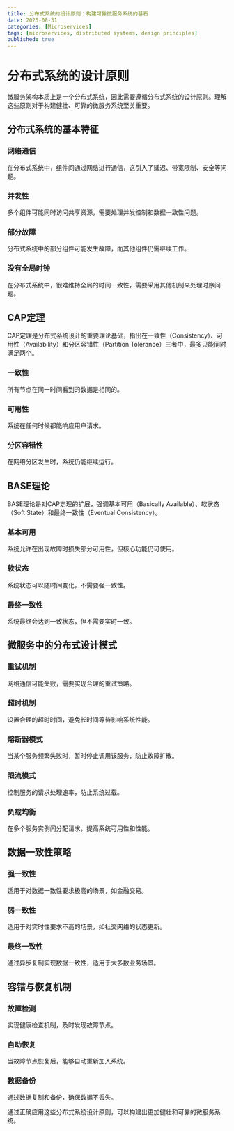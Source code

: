 ```yaml
---
title: 分布式系统的设计原则：构建可靠微服务系统的基石
date: 2025-08-31
categories: [Microservices]
tags: [microservices, distributed systems, design principles]
published: true
---
```


# 分布式系统的设计原则

微服务架构本质上是一个分布式系统，因此需要遵循分布式系统的设计原则。理解这些原则对于构建健壮、可靠的微服务系统至关重要。

## 分布式系统的基本特征

### 网络通信
在分布式系统中，组件间通过网络进行通信，这引入了延迟、带宽限制、安全等问题。

### 并发性
多个组件可能同时访问共享资源，需要处理并发控制和数据一致性问题。

### 部分故障
分布式系统中的部分组件可能发生故障，而其他组件仍需继续工作。

### 没有全局时钟
在分布式系统中，很难维持全局的时间一致性，需要采用其他机制来处理时序问题。

## CAP定理

CAP定理是分布式系统设计的重要理论基础，指出在一致性（Consistency）、可用性（Availability）和分区容错性（Partition Tolerance）三者中，最多只能同时满足两个。

### 一致性
所有节点在同一时间看到的数据是相同的。

### 可用性
系统在任何时候都能响应用户请求。

### 分区容错性
在网络分区发生时，系统仍能继续运行。

## BASE理论

BASE理论是对CAP定理的扩展，强调基本可用（Basically Available）、软状态（Soft State）和最终一致性（Eventual Consistency）。

### 基本可用
系统允许在出现故障时损失部分可用性，但核心功能仍可使用。

### 软状态
系统状态可以随时间变化，不需要强一致性。

### 最终一致性
系统最终会达到一致状态，但不需要实时一致。

## 微服务中的分布式设计模式

### 重试机制
网络通信可能失败，需要实现合理的重试策略。

### 超时机制
设置合理的超时时间，避免长时间等待影响系统性能。

### 熔断器模式
当某个服务频繁失败时，暂时停止调用该服务，防止故障扩散。

### 限流模式
控制服务的请求处理速率，防止系统过载。

### 负载均衡
在多个服务实例间分配请求，提高系统可用性和性能。

## 数据一致性策略

### 强一致性
适用于对数据一致性要求极高的场景，如金融交易。

### 弱一致性
适用于对实时性要求不高的场景，如社交网络的状态更新。

### 最终一致性
通过异步复制实现数据一致性，适用于大多数业务场景。

## 容错与恢复机制

### 故障检测
实现健康检查机制，及时发现故障节点。

### 自动恢复
当故障节点恢复后，能够自动重新加入系统。

### 数据备份
通过数据复制和备份，确保数据不丢失。

通过正确应用这些分布式系统设计原则，可以构建出更加健壮和可靠的微服务系统。